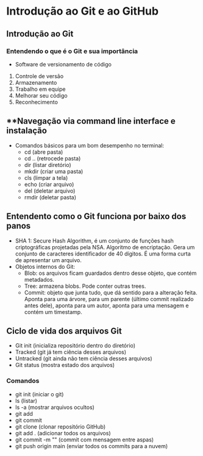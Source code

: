 # Introdução ao Git e ao GitHub

## **Introdução ao Git**
### Entendendo o que é o Git e sua importância
- Software de versionamento de código
1. Controle de versão
2. Armazenamento
3. Trabalho em equipe
4. Melhorar seu código
5. Reconhecimento

## **Navegação via command line interface e instalação
- Comandos básicos para um bom desempenho no terminal:
    - cd (abre pasta)
    - cd .. (retrocede pasta)
    - dir (listar diretório)
    - mkdir (criar uma pasta)
    - cls (limpar a tela)
    - echo (criar arquivo)
    - del (deletar arquivo)
    - rmdir (deletar pasta)

## **Entendento como o Git funciona por baixo dos panos**
- SHA 1: Secure Hash Algorithm, é um conjunto de funções hash criptográficas projetadas pela NSA. Algoritmo de encriptação. Gera um conjunto de caracteres identificador de 40 dígitos. É uma forma curta de apresentar um arquivo.
- Objetos internos do Git:
    - Blob: os arquivos ficam guardados dentro desse objeto, que contém metadados. 
    - Tree: armazena blobs. Pode conter outras trees.
    - Commit: objeto que junta tudo, que dá sentido para a alteração feita. Aponta para uma árvore, para um parente (último commit realizado antes dele), aponta para um autor, aponta para uma mensagem e contém um timestamp.

## **Ciclo de vida dos arquivos Git**
- Git init (inicializa repositório dentro do diretório)
- Tracked (git já tem ciência desses arquivos)
- Untracked (git ainda não tem ciência desses arquivos)
- Git status (mostra estado dos arquivos)

### Comandos
- git init (iniciar o git)
- ls (listar)
- ls -a (mostrar arquivos ocultos) 
- git add
- git commit
- git clone (clonar repositório GitHub)
- git add . (adicionar todos os arquivos)
- git commit -m "" (commit com mensagem entre aspas)
- git push origin main (enviar todos os commits para a nuvem)